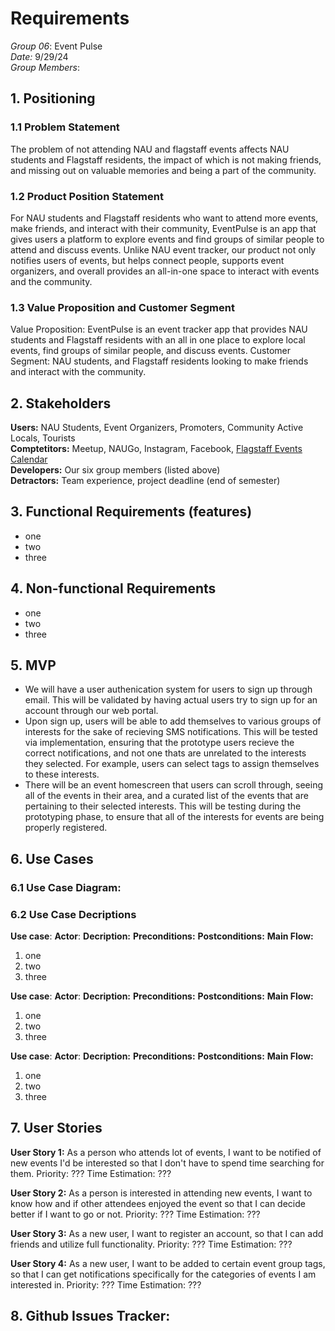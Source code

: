 # Requirements

*Group 06*: Event Pulse  
*Date:* 9/29/24  
*Group Members*:  

## 1. Positioning

### 1.1 Problem Statement

The problem of not attending NAU and flagstaff events affects NAU students and Flagstaff residents, the impact of which is not making friends, and missing out on valuable memories and being a part of the community.  

### 1.2 Product Position Statement

For NAU students and Flagstaff residents who want to attend more events, make friends, and interact with their community, EventPulse is an app that gives users a platform to explore events and find groups of similar people to attend and discuss events. Unlike NAU event tracker, our product not only notifies users of events, but helps connect people, supports event organizers, and overall provides an all-in-one space to interact with events and the community.

### 1.3 Value Proposition and Customer Segment

Value Proposition: EventPulse is an event tracker app that provides NAU students and Flagstaff residents with an all in one place to explore local events, find groups of similar people, and discuss events. 
Customer Segment: NAU students, and Flagstaff residents looking to make friends and interact with the community.

## 2. Stakeholders

**Users:** NAU Students, Event Organizers, Promoters, Community Active Locals, Tourists  
**Comptetitors:** Meetup, NAUGo, Instagram, Facebook, [Flagstaff Events Calendar](https://www.flagstaff.com/calendar)  
**Developers:** Our six group members (listed above)  
**Detractors:** Team experience, project deadline (end of semester) 

## 3. Functional Requirements (features)

- one
- two
- three

## 4. Non-functional Requirements
- one
- two
- three

## 5. MVP
- We will have a user authenication system for users to sign up through email. This will be validated by having actual users try to sign up for an account through our web portal.
- Upon sign up, users will be able to add themselves to various groups of interests for the sake of recieving SMS notifications. This will be tested via implementation, ensuring that the prototype users recieve the correct notifications, and not one thats are unrelated to the interests they selected. For example, users can select tags to assign themselves to these interests.
- There will be an event homescreen that users can scroll through, seeing all of the events in their area, and a curated list of the events that are pertaining to their selected interests. This will be testing during the prototyping phase, to ensure that all of the interests for events are being properly registered.

## 6. Use Cases

### 6.1 Use Case Diagram:

### 6.2 Use Case Decriptions

**Use case**: 
**Actor**: 
**Decription:**
**Preconditions:**
**Postconditions:**
**Main Flow:**
1. one
2. two
3. three

**Use case**: 
**Actor**: 
**Decription:**
**Preconditions:**
**Postconditions:**
**Main Flow:**
1. one
2. two
3. three

**Use case**: 
**Actor**: 
**Decription:**
**Preconditions:**
**Postconditions:**
**Main Flow:**
1. one
2. two
3. three


## 7. User Stories

**User Story 1:** As a person who attends lot of events, I want to be notified of new events I'd be interested so that I don't have to spend time searching for them.  Priority: ??? Time Estimation: ???

**User Story 2:** As a person is interested in attending new events, I want to know how and if other attendees enjoyed the event so that I can decide better if I want to go or not.  Priority: ??? Time Estimation: ???

**User Story 3:** As a new user, I want to register an account, so that I can add friends and utilize full functionality. Priority: ??? Time Estimation: ???

**User Story 4:** As a new user, I want to be added to certain event group tags, so that I can get notifications specifically for the categories of events I am interested in. Priority: ??? Time Estimation: ???


## 8. Github Issues Tracker:


